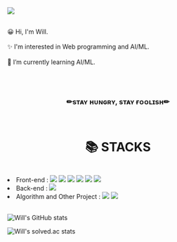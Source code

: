 <div> 
<img src="https://capsule-render.vercel.app/api?type=waving&height=300&section=header&text=Welcome!&fontSize=90&fontAlignY=40&fontColor=ad82cf&color=282d3e&desc=Dev-Will's GitHub&descAlign=80" />

  <p>
    <br>😀 H͏i͏, I͏'m͏ W͏i͏l͏l͏.</br>
    <br>✨ I͏'m͏ i͏n͏t͏e͏r͏e͏s͏t͏e͏d͏ i͏n͏ W͏e͏b͏ p͏r͏o͏g͏r͏a͏m͏m͏i͏n͏g͏ a͏n͏d͏ A͏I͏/M͏L͏.</br>
    <br>🌱 I’m currently learning AI/ML.</br>
  </p>
  <br>
  <br>
  <div align='center'>
  <b><h3>✏sᴛᴀʏ ʜᴜɴɢʀʏ, sᴛᴀʏ ғᴏᴏʟɪsʜ✏</h3></b>
  </div>
  <br>
  <div align=center><h1>📚 STACKS</h1></div>
  <div>
  <br>
    <li>Front-end :  <img     src="https://img.shields.io/badge/html5-E34F26?style=for-the-badge&logo=html5&logoColor=white"> <img src="https://img.shields.io/badge/css-1572B6?style=for-the-badge&logo=css3&logoColor=white"> <img src="https://img.shields.io/badge/javascript-F7DF1E?style=for-the-badge&logo=javascript&logoColor=black"> <img src="https://img.shields.io/badge/bootstrap-7952B3?style=for-the-badge&logo=bootstrap&logoColor=white"> <img src="https://img.shields.io/badge/react-61DAFB?style=for-the-badge&logo=react&logoColor=black"> <img src="https://img.shields.io/badge/django-092E20?style=for-the-badge&logo=django&logoColor=white"> </li>
    <li>Back-end : <img src="https://img.shields.io/badge/mysql-4479A1?style=for-the-badge&logo=mysql&logoColor=white"> </li>
    <li>Algorithm and Other Project : <img src="https://img.shields.io/badge/c++-00599C?style=for-the-badge&logo=c%2B%2B&logoColor=white"> <img src="https://img.shields.io/badge/python-3776AB?style=for-the-badge&logo=python&logoColor=white">  </li>
  <br>
    
  </div>
  
  
  ![Will's GitHub stats](https://github-readme-stats.vercel.app/api?username=Dev-will409&show_icons=true&theme=material-palenight)


  ![Will's solved.ac stats](https://github-readme-solvedac.hyp3rflow.vercel.app/api/?handle=rlaslstjr)

</div>


<!--
**Dev-will409/Dev-will409** is a ✨ _special_ ✨ repository because its `README.md` (this file) appears on your GitHub profile.

Here are some ideas to get you started:

- 🔭 I’m currently working on ...
- 🌱 I’m currently learning ...
- 👯 I’m looking to collaborate on ...
- 🤔 I’m looking for help with ...
- 💬 Ask me about ...
- 📫 How to reach me: ...
- 😄 Pronouns: ...
- ⚡ Fun fact: ...
-->

